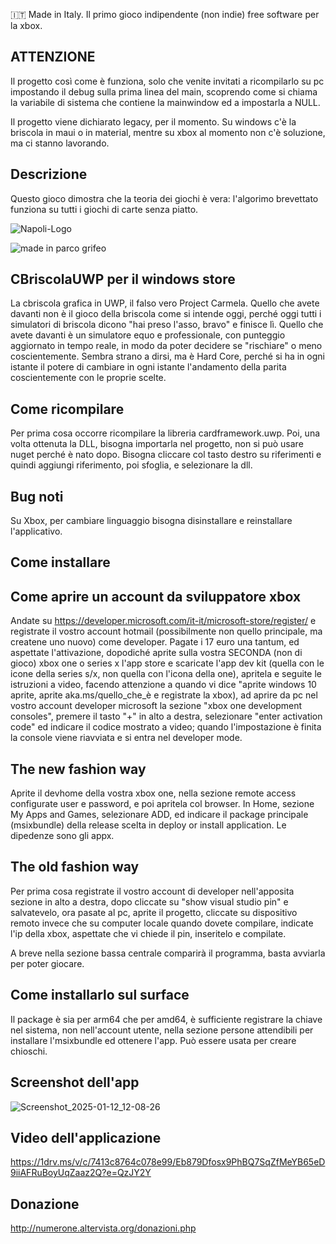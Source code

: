 :it: Made in Italy. Il primo gioco indipendente (non indie) free software per la xbox.

## ATTENZIONE

Il progetto così come è funziona, solo che venite invitati a ricompilarlo su pc impostando il debug sulla prima linea del main, scoprendo come si chiama la variabile di sistema che contiene la mainwindow ed a impostarla a NULL.

Il progetto viene dichiarato legacy, per il momento.
Su windows c'è la briscola in maui o in material, mentre su xbox al momento non c'è soluzione, ma ci stanno lavorando.

## Descrizione

Questo gioco dimostra che la teoria dei giochi è vera: l'algorimo brevettato funziona su tutti i giochi di carte senza piatto.

![Napoli-Logo](https://github.com/user-attachments/assets/b0218b39-2d99-4ce0-8c43-ac42b512b710)

![made in parco grifeo](https://github.com/user-attachments/assets/483574bc-e34b-4560-9a95-b5267290a1a8)



## CBriscolaUWP per il windows store
La cbriscola grafica in UWP, il falso vero Project Carmela.
Quello che avete davanti non è il gioco della briscola come si intende oggi, perché oggi tutti i simulatori di briscola dicono "hai preso l'asso, bravo" e finisce lì. Quello che avete davanti è un simulatore equo e professionale, con punteggio aggiornato in tempo reale, in modo da poter decidere se "rischiare" o meno coscientemente. Sembra strano a dirsi, ma è Hard Core, perché si ha in ogni istante il potere di cambiare in ogni istante l'andamento della parita coscientemente con le proprie scelte.

## Come ricompilare
Per prima cosa occorre ricompilare la libreria cardframework.uwp.
Poi, una volta ottenuta la DLL, bisogna importarla nel progetto, non si può usare nuget perché è nato dopo.
Bisogna cliccare col tasto destro su riferimenti e quindi aggiungi riferimento, poi sfoglia, e selezionare la dll.

## Bug noti

Su Xbox, per cambiare linguaggio bisogna disinstallare e reinstallare l'applicativo.

## Come installare

## Come aprire un account da sviluppatore xbox

Andate su https://developer.microsoft.com/it-it/microsoft-store/register/ e registrate il vostro account hotmail (possibilmente non quello principale, ma createne uno nuovo) come developer. Pagate i 17 euro una tantum, ed aspettate l'attivazione, dopodiché aprite sulla vostra SECONDA (non di gioco) xbox one o series x l'app store e scaricate l'app dev kit (quella con le icone della series s/x, non quella con l'icona della one), apritela e seguite le istruzioni a video, facendo attenzione a quando vi dice "aprite windows 10 aprite, aprite aka.ms/quello_che_è e registrate la xbox), ad aprire da pc nel vostro account developer microsoft la sezione "xbox one development consoles", premere il tasto "+" in alto a destra, selezionare "enter activation code" ed indicare il codice mostrato a video; quando l'impostazione è finita la console viene riavviata e si entra nel developer mode.

## The new fashion way

Aprite il devhome della vostra xbox one, nella sezione remote access configurate user e password, e poi apritela col browser.
In Home, sezione My Apps and Games, selezionare ADD, ed indicare il package principale (msixbundle) della release scelta in deploy or install application.
Le dipedenze sono gli appx.

## The old fashion way
Per prima cosa registrate il vostro account di developer nell'apposita sezione in alto a destra, dopo cliccate su "show visual studio pin" e salvatevelo, ora pasate al pc, aprite il progetto, cliccate su dispositivo remoto invece che su computer locale quando dovete compilare, indicate l'ip della xbox, aspettate che vi chiede il pin, inseritelo e compilate.

A breve nella sezione bassa centrale comparirà il programma, basta avviarla per poter giocare.


## Come installarlo sul surface

Il package è sia per arm64 che per amd64, è sufficiente registrare la chiave nel sistema, non nell'account utente, nella sezione persone attendibili per installare l'msixbundle ed ottenere l'app.
Può essere usata per creare chioschi.


## Screenshot dell'app

![Screenshot_2025-01-12_12-08-26](https://github.com/user-attachments/assets/3988503e-92c1-416e-8a15-d4de54beb147)


## Video dell'applicazione

https://1drv.ms/v/c/7413c8764c078e99/Eb879Dfosx9PhBQ7SqZfMeYB65eD9iiAFRuBoyUqZaaz2Q?e=QzJY2Y

## Donazione

http://numerone.altervista.org/donazioni.php

